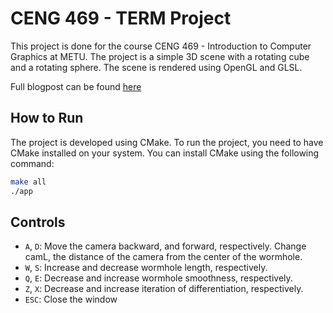 # CENG 469 - TERM Project
This project is done for the course CENG 469 - Introduction to Computer Graphics at METU. The project is a simple 3D scene with a rotating cube and a rotating sphere. The scene is rendered using OpenGL and GLSL.

Full blogpost can be found [here](./pages/blogpost.md)

## How to Run
The project is developed using CMake. To run the project, you need to have CMake installed on your system. You can install CMake using the following command:
```bash
make all
./app
```

## Controls
- `A`, `D`: Move the camera backward, and forward, respectively. Change camL, the distance of the camera from the center of the wormhole.
- `W`, `S`: Increase and decrease wormhole length, respectively.
- `Q`, `E`:  Decrease and increase wormhole smoothness, respectively.
- `Z`, `X`:  Decrease and increase iteration of differentiation, respectively.
- `ESC`: Close the window
